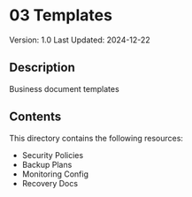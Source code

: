 # 03 Templates
Version: 1.0
Last Updated: 2024-12-22

## Description
Business document templates

## Contents
This directory contains the following resources:

- Security Policies
- Backup Plans
- Monitoring Config
- Recovery Docs
